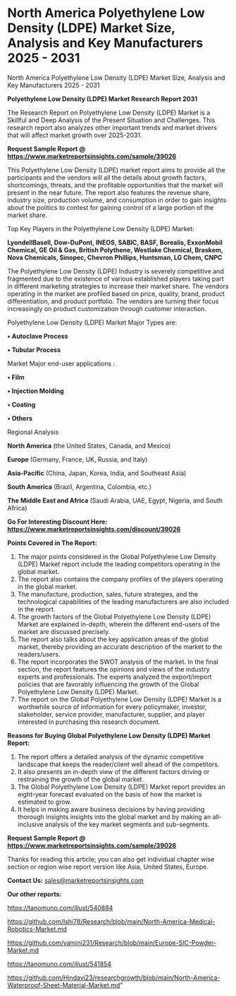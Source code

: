 # North America Polyethylene Low Density (LDPE) Market Size, Analysis and Key Manufacturers 2025 - 2031
North America Polyethylene Low Density (LDPE) Market Size, Analysis and Key Manufacturers 2025 - 2031

<strong>Polyethylene Low Density (LDPE) Market Research Report 2031</strong>

The Research Report on Polyethylene Low Density (LDPE) Market is a Skillful and Deep Analysis of the Present Situation and Challenges. This research report also analyzes other important trends and market drivers that will affect market growth over 2025-2031.

<strong>Request Sample Report @ <a href=https://www.marketreportsinsights.com/sample/39026>https://www.marketreportsinsights.com/sample/39026</a></strong>

This Polyethylene Low Density (LDPE) market report aims to provide all the participants and the vendors will all the details about growth factors, shortcomings, threats, and the profitable opportunities that the market will present in the near future. The report also features the revenue share, industry size, production volume, and consumption in order to gain insights about the politics to contest for gaining control of a large portion of the market share.

Top Key Players in the Polyethylene Low Density (LDPE) Market:

<strong>LyondellBasell, Dow-DuPont, INEOS, SABIC, BASF, Borealis, ExxonMobil Chemical, GE Oil & Gas, British Polythene, Westlake Chemical, Braskem, Nova Chemicals, Sinopec, Chevron Phillips, Huntsman, LG Chem, CNPC</strong>

The Polyethylene Low Density (LDPE) Industry is severely competitive and fragmented due to the existence of various established players taking part in different marketing strategies to increase their market share. The vendors operating in the market are profiled based on price, quality, brand, product differentiation, and product portfolio. The vendors are turning their focus increasingly on product customization through customer interaction.

Polyethylene Low Density (LDPE) Market Major Types are:

<strong>•  Autoclave Process

•  Tubular Process</strong>

Market Major end-user applications :

<strong>•  Film

•  Injection Molding

•  Coating

•  Others</strong>

Regional Analysis

</u><strong><b>North America</b></strong> (the United States, Canada, and Mexico)

<strong><b>Europe </b></strong>(Germany, France, UK, Russia, and Italy)

<strong><b>Asia-Pacific</b></strong> (China, Japan, Korea, India, and Southeast Asia)

<strong><b>South America</b></strong> (Brazil, Argentina, Colombia, etc.)

<strong><b>The Middle East and Africa</b></strong> (Saudi Arabia, UAE, Egypt, Nigeria, and South Africa)

<strong>Go For Interesting Discount Here: <a href=https://www.marketreportsinsights.com/discount/39026>https://www.marketreportsinsights.com/discount/39026</a></strong>

<strong>Points Covered in The Report:</strong>
<ol>
  <li>The major points considered in the Global Polyethylene Low Density (LDPE) Market report include the leading competitors operating in the global market.</li>
  <li>The report also contains the company profiles of the players operating in the global market.</li>
  <li>The manufacture, production, sales, future strategies, and the technological capabilities of the leading manufacturers are also included in the report.</li>
  <li>The growth factors of the Global Polyethylene Low Density (LDPE) Market are explained in-depth, wherein the different end-users of the market are discussed precisely.</li>
  <li>The report also talks about the key application areas of the global market, thereby providing an accurate description of the market to the readers/users.</li>
  <li>The report incorporates the SWOT analysis of the market. In the final section, the report features the opinions and views of the industry experts and professionals. The experts analyzed the export/import policies that are favorably influencing the growth of the Global Polyethylene Low Density (LDPE) Market.</li>
  <li>The report on the Global Polyethylene Low Density (LDPE) Market is a worthwhile source of information for every policymaker, investor, stakeholder, service provider, manufacturer, supplier, and player interested in purchasing this research document.</li>
</ol>
<strong>Reasons for Buying Global Polyethylene Low Density (LDPE) Market Report:</strong>

<ol>
  <li>The report offers a detailed analysis of the dynamic competitive landscape that keeps the reader/client well ahead of the competitors.</li>
  <li>It also presents an in-depth view of the different factors driving or restraining the growth of the global market.</li>
  <li>The Global Polyethylene Low Density (LDPE) Market report provides an eight-year forecast evaluated on the basis of how the market is estimated to grow.</li>
  <li>It helps in making aware business decisions by having providing thorough insights insights into the global market and by making an all-inclusive analysis of the key market segments and sub-segments.</li>
</ol>
<strong>Request Sample Report @ <a href=https://www.marketreportsinsights.com/sample/39026>https://www.marketreportsinsights.com/sample/39026</a></strong>


Thanks for reading this article; you can also get individual chapter wise section or region wise report version like Asia, United States, Europe.

<strong>Contact Us:</strong>
sales@marketreportsinsights.com

<strong>Our other reports:</strong>

<a href=https://tanomuno.com/illust/540884>https://tanomuno.com/illust/540884</a>

<a href=https://github.com/Ishi78/Research/blob/main/North-America-Medical-Robotics-Market.md>https://github.com/Ishi78/Research/blob/main/North-America-Medical-Robotics-Market.md</a>

<a href=https://github.com/yamini231/Research/blob/main/Europe-SIC-Powder-Market.md>https://github.com/yamini231/Research/blob/main/Europe-SIC-Powder-Market.md</a>

<a href=https://tanomuno.com/illust/541854>https://tanomuno.com/illust/541854</a>

<a href=https://github.com/Hindavi23/researchgrowth/blob/main/North-America-Waterproof-Sheet-Material-Market.md>https://github.com/Hindavi23/researchgrowth/blob/main/North-America-Waterproof-Sheet-Material-Market.md</a>"
